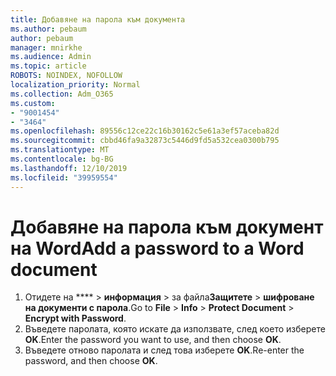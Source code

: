```yaml
---
title: Добавяне на парола към документа
ms.author: pebaum
author: pebaum
manager: mnirkhe
ms.audience: Admin
ms.topic: article
ROBOTS: NOINDEX, NOFOLLOW
localization_priority: Normal
ms.collection: Adm_O365
ms.custom:
- "9001454"
- "3464"
ms.openlocfilehash: 89556c12ce22c16b30162c5e61a3ef57aceba82d
ms.sourcegitcommit: cbbd46fa9a32873c5446d9fd5a532cea0300b795
ms.translationtype: MT
ms.contentlocale: bg-BG
ms.lasthandoff: 12/10/2019
ms.locfileid: "39959554"
---
```

# <a name="add-a-password-to-a-word-document"></a><span data-ttu-id="2590a-102">Добавяне на парола към документ на Word</span><span class="sxs-lookup"><span data-stu-id="2590a-102">Add a password to a Word document</span></span>

1. <span data-ttu-id="2590a-103">Отидете на \*\*\*\* > **информация** > за файла**Защитете** > **шифроване на документи с парола**.</span><span class="sxs-lookup"><span data-stu-id="2590a-103">Go to **File** > **Info** > **Protect Document** > **Encrypt with Password**.</span></span>
2. <span data-ttu-id="2590a-104">Въведете паролата, която искате да използвате, след което изберете **OK**.</span><span class="sxs-lookup"><span data-stu-id="2590a-104">Enter the password you want to use, and then choose **OK**.</span></span>
3. <span data-ttu-id="2590a-105">Въведете отново паролата и след това изберете **OK**.</span><span class="sxs-lookup"><span data-stu-id="2590a-105">Re-enter the password, and then choose **OK**.</span></span>